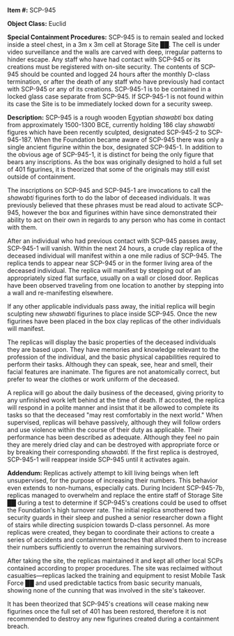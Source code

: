 **Item #:** SCP-945

**Object Class:** Euclid

**Special Containment Procedures:** SCP-945 is to remain sealed and locked inside a steel chest, in a 3m x 3m cell at Storage Site ██. The cell is under video surveillance and the walls are carved with deep, irregular patterns to hinder escape. Any staff who have had contact with SCP-945 or its creations must be registered with on-site security. The contents of SCP-945 should be counted and logged 24 hours after the monthly D-class termination, or after the death of any staff who have previously had contact with SCP-945 or any of its creations. SCP-945-1 is to be contained in a locked glass case separate from SCP-945. If SCP-945-1 is not found within its case the Site is to be immediately locked down for a security sweep.

**Description:** SCP-945 is a rough wooden Egyptian _shawabti_ box dating from approximately 1500-1300 BCE, currently holding 186 clay _shawabti_ figures which have been recently sculpted, designated SCP-945-2 to SCP-945-187. When the Foundation became aware of SCP-945 there was only a single ancient figurine within the box, designated SCP-945-1. In addition to the obvious age of SCP-945-1, it is distinct for being the only figure that bears any inscriptions. As the box was originally designed to hold a full set of 401 figurines, it is theorized that some of the originals may still exist outside of containment.

The inscriptions on SCP-945 and SCP-945-1 are invocations to call the _shawabti_ figurines forth to do the labor of deceased individuals. It was previously believed that these phrases must be read aloud to activate SCP-945, however the box and figurines within have since demonstrated their ability to act on their own in regards to any person who has come in contact with them.

After an individual who had previous contact with SCP-945 passes away, SCP-945-1 will vanish. Within the next 24 hours, a crude clay replica of the deceased individual will manifest within a one mile radius of SCP-945. The replica tends to appear near SCP-945 or in the former living area of the deceased individual. The replica will manifest by stepping out of an appropriately sized flat surface, usually on a wall or closed door. Replicas have been observed traveling from one location to another by stepping into a wall and re-manifesting elsewhere.

If any other applicable individuals pass away, the initial replica will begin sculpting new _shawabti_ figurines to place inside SCP-945. Once the new figurines have been placed in the box clay replicas of the other individuals will manifest.

The replicas will display the basic properties of the deceased individuals they are based upon. They have memories and knowledge relevant to the profession of the individual, and the basic physical capabilities required to perform their tasks. Although they can speak, see, hear and smell, their facial features are inanimate. The figures are not anatomically correct, but prefer to wear the clothes or work uniform of the deceased.

A replica will go about the daily business of the deceased, giving priority to any unfinished work left behind at the time of death. If accosted, the replica will respond in a polite manner and insist that it be allowed to complete its tasks so that the deceased "may rest comfortably in the next world." When supervised, replicas will behave passively, although they will follow orders and use violence within the course of their duty as applicable. Their performance has been described as adequate. Although they feel no pain they are merely dried clay and can be destroyed with appropriate force or by breaking their corresponding _shawabti._ If the first replica is destroyed, SCP-945-1 will reappear inside SCP-945 until it activates again.

**Addendum:** Replicas actively attempt to kill living beings when left unsupervised, for the purpose of increasing their numbers. This behavior even extends to non-humans, especially cats. During Incident SCP-945-7b, replicas managed to overwhelm and replace the entire staff of Storage Site ██ during a test to determine if SCP-945's creations could be used to offset the Foundation's high turnover rate. The initial replica smothered two security guards in their sleep and pushed a senior researcher down a flight of stairs while directing suspicion towards D-class personnel. As more replicas were created, they began to coordinate their actions to create a series of accidents and containment breaches that allowed them to increase their numbers sufficiently to overrun the remaining survivors.

After taking the site, the replicas maintained it and kept all other local SCPs contained according to proper procedures. The site was reclaimed without casualties—replicas lacked the training and equipment to resist Mobile Task Force ██ and used predictable tactics from basic security manuals, showing none of the cunning that was involved in the site's takeover.

It has been theorized that SCP-945's creations will cease making new figurines once the full set of 401 has been restored, therefore it is not recommended to destroy any new figurines created during a containment breach.